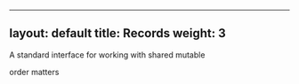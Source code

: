 ---
layout: default
title: Records
weight: 3
---

 A standard interface for working with shared mutable

 order matters